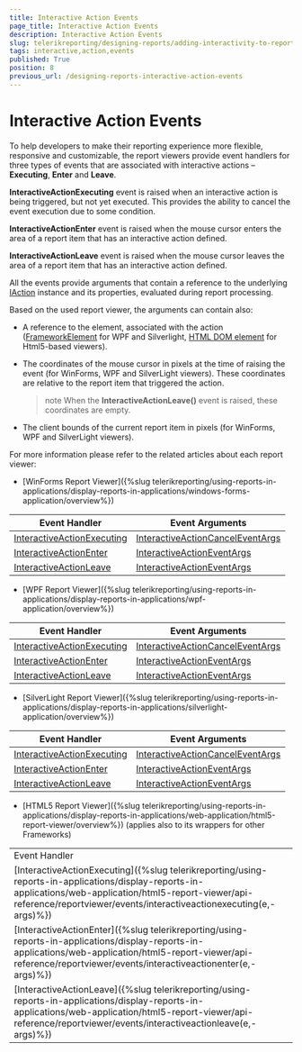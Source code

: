 ```yaml
---
title: Interactive Action Events
page_title: Interactive Action Events 
description: Interactive Action Events
slug: telerikreporting/designing-reports/adding-interactivity-to-reports/actions/interactive-action-events
tags: interactive,action,events
published: True
position: 8
previous_url: /designing-reports-interactive-action-events
---
```


# Interactive Action Events

To help developers to make their reporting experience more flexible, responsive and customizable, the report viewers provide event handlers for three types of events that are associated with interactive actions – __Executing__, __Enter__ and __Leave__. 

__InteractiveActionExecuting__ event is raised when an interactive action is being triggered, but not yet executed. This provides the ability to cancel the event execution due to some condition. 

__InteractiveActionEnter__ event is raised when the mouse cursor enters the area of a report item that has an interactive action defined. 

__InteractiveActionLeave__ event is raised when the mouse cursor leaves the area of a report item that has an interactive action defined. 

All the events provide arguments that contain a reference to the underlying [IAction](/reporting/api/Telerik.Reporting.Processing.IAction) instance and its properties, evaluated during report processing. 

Based on the used report viewer, the arguments can contain also: 

* A reference to the element, associated with the action ([FrameworkElement](https://msdn.microsoft.com/en-us/library/system.windows.frameworkelement(v=vs.110).aspx) for WPF and Silverlight, [HTML DOM element](http://www.w3schools.com/js/js_htmldom_elements.asp) for Html5-based viewers). 

* The coordinates of the mouse cursor in pixels at the time of raising the event (for WinForms, WPF and SilverLight viewers). These coordinates are relative to the report item that triggered the action. 

  >note When the __InteractiveActionLeave()__ event is raised, these coordinates are empty. 

* The client bounds of the current report item in pixels (for WinForms, WPF and SilverLight viewers). 

For more information please refer to the related articles about each report viewer: 

* [WinForms Report Viewer]({%slug telerikreporting/using-reports-in-applications/display-reports-in-applications/windows-forms-application/overview%})

| Event Handler | Event Arguments |
| ------ | ------ |
| [InteractiveActionExecuting](/reporting/api/Telerik.ReportViewer.WinForms.ReportViewerBase#Telerik_ReportViewer_WinForms_ReportViewerBase_InteractiveActionExecuting)| [InteractiveActionCancelEventArgs](/reporting/api/Telerik.ReportViewer.Common.InteractiveActionCancelEventArgs)|
| [InteractiveActionEnter](/reporting/api/Telerik.ReportViewer.WinForms.ReportViewerBase#Telerik_ReportViewer_WinForms_ReportViewerBase_InteractiveActionEnter)| [InteractiveActionEventArgs](/reporting/api/Telerik.ReportViewer.Common.InteractiveActionEventArgs)|
| [InteractiveActionLeave](/reporting/api/Telerik.ReportViewer.WinForms.ReportViewerBase#Telerik_ReportViewer_WinForms_ReportViewerBase_InteractiveActionLeave)| [InteractiveActionEventArgs](/reporting/api/Telerik.ReportViewer.Common.InteractiveActionEventArgs)|


* [WPF Report Viewer]({%slug telerikreporting/using-reports-in-applications/display-reports-in-applications/wpf-application/overview%})

| Event Handler | Event Arguments |
| ------ | ------ |
| [InteractiveActionExecuting](/reporting/api/Telerik.ReportViewer.Wpf.ReportViewer#Telerik_ReportViewer_Wpf_ReportViewer_InteractiveActionExecuting)| [InteractiveActionCancelEventArgs](/reporting/api/Telerik.ReportViewer.Wpf.InteractiveActionCancelEventArgs)|
| [InteractiveActionEnter](/reporting/api/Telerik.ReportViewer.Wpf.ReportViewer#Telerik_ReportViewer_Wpf_ReportViewer_InteractiveActionEnter)| [InteractiveActionEventArgs](/reporting/api/Telerik.ReportViewer.Wpf.InteractiveActionEventArgs)|
| [InteractiveActionLeave](/reporting/api/Telerik.ReportViewer.Wpf.ReportViewer#Telerik_ReportViewer_Wpf_ReportViewer_InteractiveActionLeave)| [InteractiveActionEventArgs](/reporting/api/Telerik.ReportViewer.Wpf.InteractiveActionEventArgs)|


* [SilverLight Report Viewer]({%slug telerikreporting/using-reports-in-applications/display-reports-in-applications/silverlight-application/overview%})

| Event Handler | Event Arguments |
| ------ | ------ |
| [InteractiveActionExecuting](/reporting/api/Telerik.ReportViewer.Silverlight.ReportViewer#Telerik_ReportViewer_Silverlight_ReportViewer_InteractiveActionExecuting)| [InteractiveActionCancelEventArgs](/reporting/api/Telerik.ReportViewer.Silverlight.InteractiveActionCancelEventArgs)|
| [InteractiveActionEnter](/reporting/api/Telerik.ReportViewer.Silverlight.ReportViewer#Telerik_ReportViewer_Silverlight_ReportViewer_InteractiveActionEnter)| [InteractiveActionEventArgs](/reporting/api/Telerik.ReportViewer.Silverlight.InteractiveActionEventArgs)|
| [InteractiveActionLeave](/reporting/api/Telerik.ReportViewer.Silverlight.ReportViewer#Telerik_ReportViewer_Silverlight_ReportViewer_InteractiveActionLeave)| [InteractiveActionEventArgs](/reporting/api/Telerik.ReportViewer.Silverlight.InteractiveActionEventArgs)|


* [HTML5 Report Viewer]({%slug telerikreporting/using-reports-in-applications/display-reports-in-applications/web-application/html5-report-viewer/overview%}) (applies also to its wrappers for other Frameworks)      

|  |  |
| ------ | ------ |
 Event Handler |
| [InteractiveActionExecuting]({%slug telerikreporting/using-reports-in-applications/display-reports-in-applications/web-application/html5-report-viewer/api-reference/reportviewer/events/interactiveactionexecuting(e,-args)%})|
| [InteractiveActionEnter]({%slug telerikreporting/using-reports-in-applications/display-reports-in-applications/web-application/html5-report-viewer/api-reference/reportviewer/events/interactiveactionenter(e,-args)%})|
| [InteractiveActionLeave]({%slug telerikreporting/using-reports-in-applications/display-reports-in-applications/web-application/html5-report-viewer/api-reference/reportviewer/events/interactiveactionleave(e,-args)%})|


